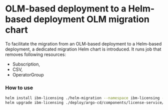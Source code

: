 # OLM-based deployment to a Helm-based deployment OLM migration chart

To facilitate the migration from an OLM-based deployment to a Helm-based deployment, a dedicated migration Helm chart is introduced. It runs job that removes following resources:
- Subscription,
- CSV,
- OperatorGroup

### How to use
```bash
helm install ibm-licensing ./helm-migration --namespace ibm-licensing --take-ownership # Run migration job, that will remove OLM resources
helm upgrade ibm-licensing ./deploy/argo-cd/components/license-service/helm-cluster-scoped --namespace ibm-licensing --take-ownership # Install LS using helm charts
```